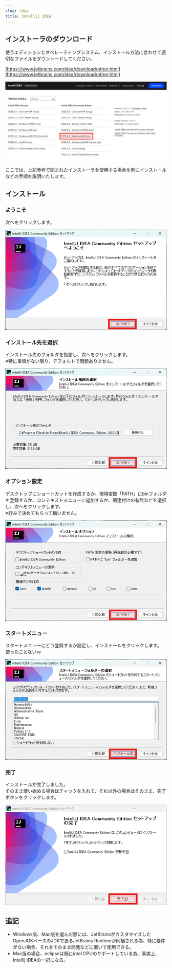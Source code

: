 ```yaml
---
slug: idea
title: Intellij IDEA
---
```


## インストーラのダウンロード

使うエディションとオペレーティングシステム、インストール方法に合わせて適切なファイルをダウントードしてください。

[https://www.jetbrains.com/idea/download/other.html](https://www.jetbrains.com/idea/download/other.html)

![ウェブサイト](2025_10_05_1.png)

ここでは、上記赤枠で囲まれたインストーラを使用する場合を例にインストールなどの手順を説明いたします。

## インストール

### ようこそ

次へをクリックします。

![インストーラ](2025_10_05_2.png)

### インストール先を選択

インストール先のフォルダを指定し、次へをクリックします。<br />
※特に事情がない限り、デフォルトで問題ありません。

![インストーラ](2025_10_05_3.png)

### オプション設定

デスクトップにショートカットを作成するか、環境変数「PATH」にbinフォルダを登録するか、コンテキストメニューに追加するか、関連付けの有無などを選択し、次へをクリックします。<br />
※好みで決めてもらって構いません。

![インストーラ](2025_10_05_4.png)

### スタートメニュー

スタートメニューにどう登録するか設定し、インストールをクリックします。<br />
使ったことないｗ

![インストーラ](2025_10_05_5.png)

### 完了

インストールが完了しました。<br />
そのまま使い始める場合はチャックを入れて、それ以外の場合はそのまま、完了ボタンをクリックします。

![インストーラ](2025_10_05_6.png)

## 追記

- Windows版、Mac版を選んだ際には、JetBrainsがカスタマイズしたOpenJDKベースのJDKであるJetBrains Runtimeが同梱される為、特に要件がない場合、それをそのまま開発などに置いて使用できる。
- Mac版の場合、eclipseは既にintel CPUのサポートしている為、事実上、Intellij IDEAの一択になる。
